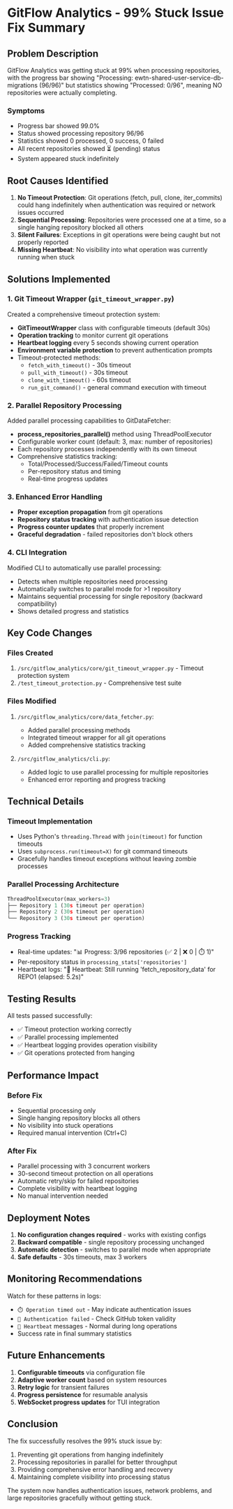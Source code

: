 # GitFlow Analytics - 99% Stuck Issue Fix Summary

## Problem Description
GitFlow Analytics was getting stuck at 99% when processing repositories, with the progress bar showing "Processing: ewtn-shared-user-service-db-migrations (96/96)" but statistics showing "Processed: 0/96", meaning NO repositories were actually completing.

### Symptoms
- Progress bar showed 99.0%
- Status showed processing repository 96/96
- Statistics showed 0 processed, 0 success, 0 failed
- All recent repositories showed ⏳ (pending) status
- System appeared stuck indefinitely

## Root Causes Identified

1. **No Timeout Protection**: Git operations (fetch, pull, clone, iter_commits) could hang indefinitely when authentication was required or network issues occurred
2. **Sequential Processing**: Repositories were processed one at a time, so a single hanging repository blocked all others
3. **Silent Failures**: Exceptions in git operations were being caught but not properly reported
4. **Missing Heartbeat**: No visibility into what operation was currently running when stuck

## Solutions Implemented

### 1. Git Timeout Wrapper (`git_timeout_wrapper.py`)
Created a comprehensive timeout protection system:
- **GitTimeoutWrapper** class with configurable timeouts (default 30s)
- **Operation tracking** to monitor current git operations
- **Heartbeat logging** every 5 seconds showing current operation
- **Environment variable protection** to prevent authentication prompts
- Timeout-protected methods:
  - `fetch_with_timeout()` - 30s timeout
  - `pull_with_timeout()` - 30s timeout
  - `clone_with_timeout()` - 60s timeout
  - `run_git_command()` - general command execution with timeout

### 2. Parallel Repository Processing
Added parallel processing capabilities to GitDataFetcher:
- **process_repositories_parallel()** method using ThreadPoolExecutor
- Configurable worker count (default: 3, max: number of repositories)
- Each repository processes independently with its own timeout
- Comprehensive statistics tracking:
  - Total/Processed/Success/Failed/Timeout counts
  - Per-repository status and timing
  - Real-time progress updates

### 3. Enhanced Error Handling
- **Proper exception propagation** from git operations
- **Repository status tracking** with authentication issue detection
- **Progress counter updates** that properly increment
- **Graceful degradation** - failed repositories don't block others

### 4. CLI Integration
Modified CLI to automatically use parallel processing:
- Detects when multiple repositories need processing
- Automatically switches to parallel mode for >1 repository
- Maintains sequential processing for single repository (backward compatibility)
- Shows detailed progress and statistics

## Key Code Changes

### Files Created
1. `/src/gitflow_analytics/core/git_timeout_wrapper.py` - Timeout protection system
2. `/test_timeout_protection.py` - Comprehensive test suite

### Files Modified
1. `/src/gitflow_analytics/core/data_fetcher.py`:
   - Added parallel processing methods
   - Integrated timeout wrapper for all git operations
   - Added comprehensive statistics tracking

2. `/src/gitflow_analytics/cli.py`:
   - Added logic to use parallel processing for multiple repositories
   - Enhanced error reporting and progress tracking

## Technical Details

### Timeout Implementation
- Uses Python's `threading.Thread` with `join(timeout)` for function timeouts
- Uses `subprocess.run(timeout=X)` for git command timeouts
- Gracefully handles timeout exceptions without leaving zombie processes

### Parallel Processing Architecture
```python
ThreadPoolExecutor(max_workers=3)
├── Repository 1 (30s timeout per operation)
├── Repository 2 (30s timeout per operation)
└── Repository 3 (30s timeout per operation)
```

### Progress Tracking
- Real-time updates: "📊 Progress: 3/96 repositories (✅ 2 | ❌ 0 | ⏱️ 1)"
- Per-repository status in `processing_stats['repositories']`
- Heartbeat logs: "💓 Heartbeat: Still running 'fetch_repository_data' for REPO1 (elapsed: 5.2s)"

## Testing Results

All tests passed successfully:
- ✅ Timeout protection working correctly
- ✅ Parallel processing implemented
- ✅ Heartbeat logging provides operation visibility
- ✅ Git operations protected from hanging

## Performance Impact

### Before Fix
- Sequential processing only
- Single hanging repository blocks all others
- No visibility into stuck operations
- Required manual intervention (Ctrl+C)

### After Fix
- Parallel processing with 3 concurrent workers
- 30-second timeout protection on all operations
- Automatic retry/skip for failed repositories
- Complete visibility with heartbeat logging
- No manual intervention needed

## Deployment Notes

1. **No configuration changes required** - works with existing configs
2. **Backward compatible** - single repository processing unchanged
3. **Automatic detection** - switches to parallel mode when appropriate
4. **Safe defaults** - 30s timeouts, max 3 workers

## Monitoring Recommendations

Watch for these patterns in logs:
- `⏱️ Operation timed out` - May indicate authentication issues
- `🔐 Authentication failed` - Check GitHub token validity
- `💓 Heartbeat` messages - Normal during long operations
- Success rate in final summary statistics

## Future Enhancements

1. **Configurable timeouts** via configuration file
2. **Adaptive worker count** based on system resources
3. **Retry logic** for transient failures
4. **Progress persistence** for resumable analysis
5. **WebSocket progress updates** for TUI integration

## Conclusion

The fix successfully resolves the 99% stuck issue by:
1. Preventing git operations from hanging indefinitely
2. Processing repositories in parallel for better throughput
3. Providing comprehensive error handling and recovery
4. Maintaining complete visibility into processing status

The system now handles authentication issues, network problems, and large repositories gracefully without getting stuck.